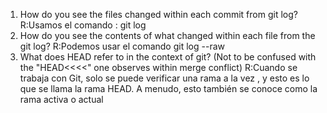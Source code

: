 1. How do you see the files changed within each commit from git log?
   R:Usamos el comando : git log
2. How do you see the contents of what changed within each file from the git log?
   R:Podemos usar el comando git log --raw
3. What does HEAD refer to in the context of git? (Not to be confused with the "HEAD<<<<" one observes within merge conflict)
   R:Cuando se trabaja con Git, solo se puede verificar una rama a la vez , y esto es lo que se llama la rama HEAD. A menudo, esto también se conoce como la rama activa o actual
